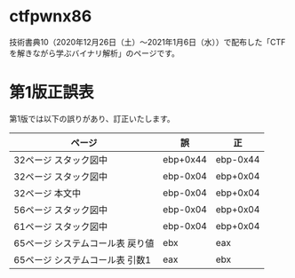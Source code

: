 # ctfpwnx86
技術書典10（2020年12月26日（土）〜2021年1月6日（水））で配布した「CTFを解きながら学ぶバイナリ解析」のページです。

# 第1版正誤表
第1版では以下の誤りがあり、訂正いたします。

|ページ|誤  |正  |
|---|---|---|
|32ページ スタック図中 | ebp+0x44 | ebp-0x44  |
|32ページ スタック図中 | ebp-0x04 | ebp+0x04  |
|32ページ 本文中 | ebp-0x04 | ebp+0x04  |
|56ページ スタック図中 | ebp-0x04 | ebp+0x04  |
|61ページ スタック図中 | ebp-0x04 | ebp+0x04  |
|65ページ システムコール表 戻り値 | ebx | eax |
|65ページ システムコール表 引数1 | eax | ebx |
